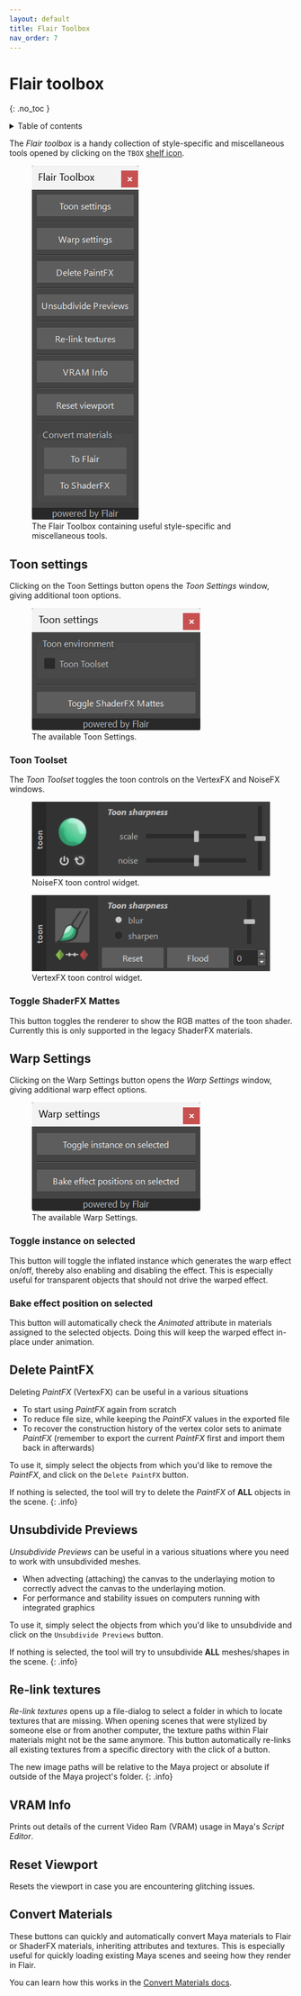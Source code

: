 ```yaml
---
layout: default
title: Flair Toolbox
nav_order: 7
---
```


# Flair toolbox
{: .no_toc }

<details close markdown="block">
  <summary>
    Table of contents
  </summary>
  {: .text-delta }
1. TOC
{:toc}
</details>

The _Flair toolbox_ is a handy collection of style-specific and miscellaneous  tools opened by clicking on the `TBOX` [shelf icon](/flair/getting-started/flair-shelf/).

<figure class="aio-ui aio-window">
	<img src="/media/toolbox/tbox.png" alt="Flair Toolbox window">
	<figcaption>The Flair Toolbox containing useful style-specific and miscellaneous tools.</figcaption>
</figure>

## Toon settings
Clicking on the Toon Settings button opens the _Toon Settings_ window, giving additional toon options.

<figure class="aio-ui aio-window">
	<img src="/media/toolbox/toon/toon-settings.png" alt="Toon settings window">
	<figcaption>The available Toon Settings.</figcaption>
</figure>

### Toon Toolset 
The _Toon Toolset_ toggles the toon controls on the VertexFX and NoiseFX windows.

<div class="d-flex">
	<figure class="aio-ui">
		<img src="/media/toolbox/toon/toon-noisefx.png" alt="NoiseFX toon control widget">
		<figcaption>NoiseFX toon control widget.</figcaption>
	</figure>
	<figure class="aio-ui">
		<img src="/media/toolbox/toon/toon-vertexfx.png" alt="VertexFX toon control widget">
		<figcaption>VertexFX toon control widget.</figcaption>
	</figure>
</div>

### Toggle ShaderFX Mattes
This button toggles the renderer to show the RGB mattes of the toon shader. Currently this is only supported in the legacy ShaderFX materials.

## Warp Settings
Clicking on the Warp Settings button opens the _Warp Settings_ window, giving additional warp effect options.

<figure class="aio-ui aio-window">
	<img src="/media/toolbox/warp/warp-settings.png" alt="Warp settings window">
	<figcaption>The available Warp Settings.</figcaption>
</figure>

### Toggle instance on selected
This button will toggle the inflated instance which generates the warp effect on/off, thereby also enabling and disabling the effect. This is especially useful for transparent objects that should not drive the warped effect.

### Bake effect position on selected
This button will automatically check the _Animated_ attribute in materials assigned to the selected objects. Doing this will keep the warped effect in-place under animation.

## Delete PaintFX
Deleting _PaintFX_ (VertexFX) can be useful in a various situations
* To start using _PaintFX_ again from scratch
* To reduce file size, while keeping the _PaintFX_ values in the exported file
* To recover the construction history of the vertex color sets to animate _PaintFX_ (remember to export the current _PaintFX_ first and import them back in afterwards)

To use it, simply select the objects from which you'd like to remove the _PaintFX_, and click on the `Delete PaintFX` button.

If nothing is selected, the tool will try to delete the _PaintFX_ of **ALL** objects in the scene.
{: .info}

## Unsubdivide Previews
_Unsubdivide Previews_ can be useful in a various situations where you need to work with unsubdivided meshes.
* When advecting (attaching) the canvas to the underlaying motion to correctly advect the canvas to the underlaying motion.
* For performance and stability issues on computers running with integrated graphics

To use it, simply select the objects from which you'd like to unsubdivide and click on the `Unsubdivide Previews` button.

If nothing is selected, the tool will try to unsubdivide **ALL** meshes/shapes in the scene.
{: .info}

## Re-link textures
_Re-link textures_ opens up a file-dialog to select a folder in which to locate textures that are missing. When opening scenes that were stylized by someone else or from another computer, the texture paths within Flair materials might not be the same anymore. This button automatically re-links all existing textures from a specific directory with the click of a button.

The new image paths will be relative to the Maya project or absolute if outside of the Maya project's folder.
{: .info}

## VRAM Info
Prints out details of the current Video Ram (VRAM) usage in Maya's _Script Editor_.

## Reset Viewport
Resets the viewport in case you are encountering glitching issues.

## Convert Materials
These buttons can quickly and automatically convert Maya materials to Flair or ShaderFX materials, inheriting attributes and textures. This is especially useful for quickly loading existing Maya scenes and seeing how they render in Flair. 

You can learn how this works in the [Convert Materials docs](/flair/materials/convert/#converting-multiple-objects-in-batch).


